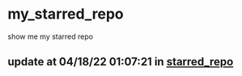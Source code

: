 # my_starred_repo
show me my starred repo

update at 04/18/22 01:07:21 in [starred_repo](./index.html)
---


